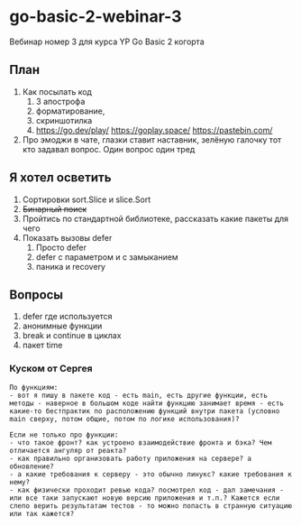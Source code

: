 # go-basic-2-webinar-3

Вебинар номер 3 для курса YP Go Basic 2 когорта

## План
1. Как посылать код 
   1. 3 апострофа
   2. форматирование, 
   3. скриншотилка
   4. https://go.dev/play/ https://goplay.space/ https://pastebin.com/
2. Про эмоджи в чате, глазки ставит наставник, зелёную галочку тот кто задавал вопрос. Один вопрос один тред

## Я хотел осветить
1. Сортировки sort.Slice и slice.Sort
2. ~~Бинарный поиск~~
3. Пройтись по стандартной библиотеке, рассказать какие пакеты для чего
4. Показать вызовы defer
   1. Просто defer
   2. defer с параметром и с замыканием
   3. паника и recovery

## Вопросы

1. defer где используется
2. анонимные функции
3. break и continue в циклах
4. пакет time

### Куском от Сергея
```
По функциям:
- вот я пишу в пакете код - есть main, есть другие функции, есть методы - наверное в большом коде найти функцию занимает время - есть какие-то бестпрактик по расположению функций внутри пакета (условно main сверху, потом общие, потом по логике использования)?

Если не только про функции:
- что такое фронт? как устроено взаимодействие фронта и бэка? Чем отличается ангуляр от реакта?
- как правильно организовать работу приложения на сервере? а обновление?
- а какие требования к серверу - это обычно линукс? какие требования к нему?
- как физически проходит ревью кода? посмотрел код - дал замечания - или все таки запускают новую версию приложения и т.п.? Кажется если слепо верить результатам тестов - то можно попасть в странную ситуацию или так кажется?
```
